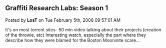 ## Graffiti Research Labs: Season 1
Posted by **LosT** on Tue February 5th, 2008 09:57:01 AM

It's on most torrent sites-  50 min video talking about their projects (creation of the throwie, etc) Interesting watch, especially the part where they describe how they were blamed for the Boston Mooninite scare...

